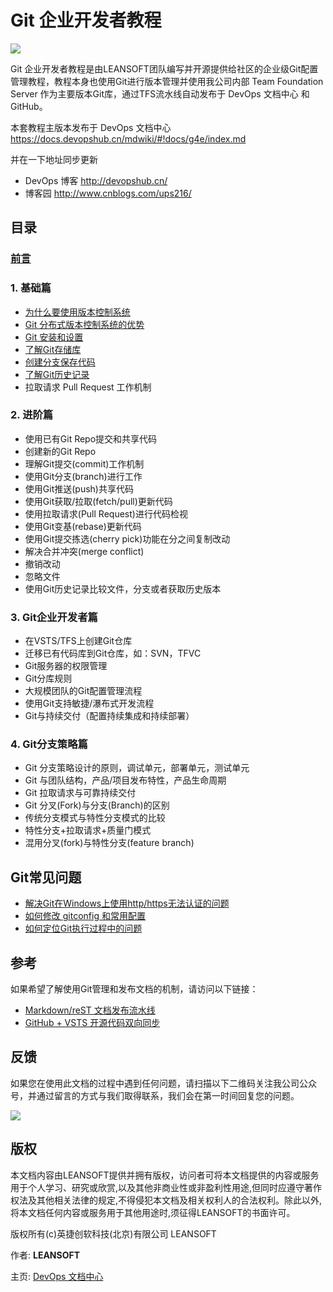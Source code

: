 # Git 企业开发者教程

![](images/git.png)

Git 企业开发者教程是由LEANSOFT团队编写并开源提供给社区的企业级Git配置管理教程，教程本身也使用Git进行版本管理并使用我公司内部 Team Foundation Server 作为主要版本Git库，通过TFS流水线自动发布于 DevOps 文档中心 和 GitHub。

本套教程主版本发布于 DevOps 文档中心 https://docs.devopshub.cn/mdwiki/#!docs/g4e/index.md

并在一下地址同步更新

* DevOps 博客 http://devopshub.cn/
* 博客园 http://www.cnblogs.com/ups216/

## 目录

### [前言](index.md)

### 1. 基础篇

* [为什么要使用版本控制系统](basic/01-what-is-scm/index.md)
* [Git 分布式版本控制系统的优势](basic/02-git-intro/index.md)
* [Git 安装和设置](basic/03-git-install/index.md)
* [了解Git存储库](basic/04-git-repo/index.md)
* [创建分支保存代码](basic/05-git-branch/index.md)
* [了解Git历史记录](basic/06-git-history/index.md)
* 拉取请求 Pull Request 工作机制

### 2. 进阶篇

* 使用已有Git Repo提交和共享代码
* 创建新的Git Repo
* 理解Git提交(commit)工作机制
* 使用Git分支(branch)进行工作
* 使用Git推送(push)共享代码
* 使用Git获取/拉取(fetch/pull)更新代码
* 使用拉取请求(Pull Request)进行代码检视
* 使用Git变基(rebase)更新代码
* 使用Git提交拣选(cherry pick)功能在分之间复制改动
* 解决合并冲突(merge conflict)
* 撤销改动
* 忽略文件
* 使用Git历史记录比较文件，分支或者获取历史版本

### 3. Git企业开发者篇

* 在VSTS/TFS上创建Git仓库
* 迁移已有代码库到Git仓库，如：SVN，TFVC
* Git服务器的权限管理
* Git分库规则
* 大规模团队的Git配置管理流程
* 使用Git支持敏捷/瀑布式开发流程
* Git与持续交付（配置持续集成和持续部署）

### 4. Git分支策略篇

* Git 分支策略设计的原则，调试单元，部署单元，测试单元
* Git 与团队结构，产品/项目发布特性，产品生命周期
* Git 拉取请求与可靠持续交付
* Git 分叉(Fork)与分支(Branch)的区别
* 传统分支模式与特性分支模式的比较
* 特性分支+拉取请求+质量门模式
* 混用分叉(fork)与特性分支(feature branch)

## Git常见问题

* [解决Git在Windows上使用http/https无法认证的问题](faqs/01-git-on-windows-issues/index.md)
* [如何修改 gitconfig 和常用配置](faqs/02-gitconfig/index.md)
* [如何定位Git执行过程中的问题](faqs/03-debugging-git/index.md)

## 参考

如果希望了解使用Git管理和发布文档的机制，请访问以下链接：

* [Markdown/reST 文档发布流水线](http://devopshub.cn/2017/01/06/markdown-rest-release-pipeline/)
* [GitHub + VSTS 开源代码双向同步](http://devopshub.cn/2016/05/09/vsts-github-open-source-code-flow/)

## 反馈

如果您在使用此文档的过程中遇到任何问题，请扫描以下二维码关注我公司公众号，并通过留言的方式与我们取得联系，我们会在第一时间回复您的问题。

![](images/devopshub-leansoft-small.png)

## 版权

本文档内容由LEANSOFT提供并拥有版权，访问者可将本文档提供的内容或服务用于个人学习、研究或欣赏,以及其他非商业性或非盈利性用途,但同时应遵守著作权法及其他相关法律的规定,不得侵犯本文档及相关权利人的合法权利。除此以外,将本文档任何内容或服务用于其他用途时,须征得LEANSOFT的书面许可。

版权所有(c)英捷创软科技(北京)有限公司 LEANSOFT

作者:   **LEANSOFT**

主页:   [DevOps 文档中心](http://docs.devopshub.cn)
